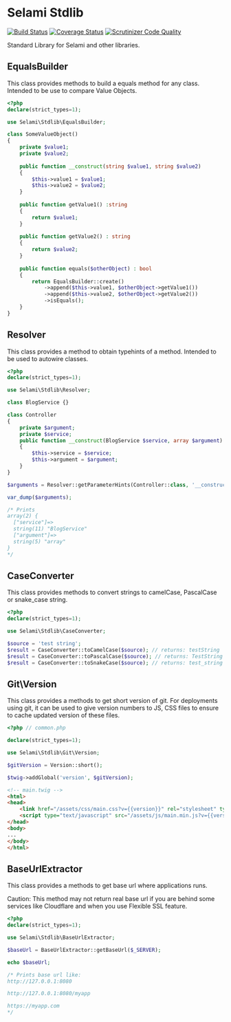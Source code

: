 # Selami Stdlib

[![Build Status](https://travis-ci.org/selamiphp/stdlib.svg?branch=master)](https://travis-ci.org/selamiphp/stdlib) [![Coverage Status](https://coveralls.io/repos/github/selamiphp/stdlib/badge.svg?branch=master)](https://coveralls.io/github/selamiphp/stdlib?branch=master) [![Scrutinizer Code Quality](https://scrutinizer-ci.com/g/selamiphp/stdlib/badges/quality-score.png?b=master)](https://scrutinizer-ci.com/g/selamiphp/stdlib/?branch=master)

Standard Library for Selami and other libraries.



## EqualsBuilder

This class provides methods to build a equals method for any class. Intended to be use to compare Value Objects.

```php
<?php 
declare(strict_types=1);

use Selami\Stdlib\EqualsBuilder;

class SomeValueObject()
{
	private $value1;
	private $value2;
	
	public function __construct(string $value1, string $value2)
	{
		$this->value1 = $value1;
		$this->value2 = $value2;
	}
	
	public function getValue1() :string 
	{
		return $value1;
	}
	
	public function getValue2() : string
	{
		return $value2;
	}
	
	public function equals($otherObject) : bool
	{
		return EqualsBuilder::create()
			->append($this->value1, $otherObject->getValue1())
			->append($this->value2, $otherObject->getValue2())
        	->isEquals(); 
	}
}
```


## Resolver


This class provides a method to obtain typehints of a method. Intended to be used to autowire classes.


```php
<?php
declare(strict_types=1);

use Selami\Stdlib\Resolver;

class BlogService {}

class Controller
{
	private $argument;
	private $service;
	public function __construct(BlogService $service, array $argument)
	{
		$this->service = $service;
		$this->argument = $argument;
	}
}

$arguments = Resolver::getParameterHints(Controller::class, '__construct');

var_dump($arguments);

/* Prints 
array(2) {
  ["service"]=>
  string(11) "BlogService"
  ["argument"]=>
  string(5) "array"
}
*/
```

## CaseConverter

This class provides methods to convert strings to camelCase, PascalCase or snake_case string.


```php
<?php
declare(strict_types=1);

use Selami\Stdlib\CaseConverter;

$source = 'test string';
$result = CaseConverter::toCamelCase($source); // returns: testString
$result = CaseConverter::toPascalCase($source); // returns: TestString
$result = CaseConverter::toSnakeCase($source); // returns: test_string
```

## Git\Version

This class provides a methods to get short version of git. For deployments using git, it can be used to give version numbers to JS, CSS files to ensure to cache updated version of these files.


```php
<?php // common.php

declare(strict_types=1);

use Selami\Stdlib\Git\Version;

$gitVersion = Version::short();

$twig->addGlobal('version', $gitVersion);

```
```html
<!-- main.twig -->
<html>
<head>
    <link href="/assets/css/main.css?v={{version}}" rel="stylesheet" type="text/css" />
    <script type="text/javascript" src="/assets/js/main.min.js?v={{version}}"></script>
</head>
<body>
...
</body>
</html>
```


## BaseUrlExtractor


This class provides a methods to get base url where applications runs. 

Caution: This method may not return real base url if you are behind some services like Cloudflare and when you use Flexible SSL feature.

```php
<?php
declare(strict_types=1);

use Selami\Stdlib\BaseUrlExtractor;

$baseUrl = BaseUrlExtractor::getBaseUrl($_SERVER);

echo $baseUrl;

/* Prints base url like:
http://127.0.0.1:8080

http://127.0.0.1:8080/myapp

https://myapp.com
*/
```
